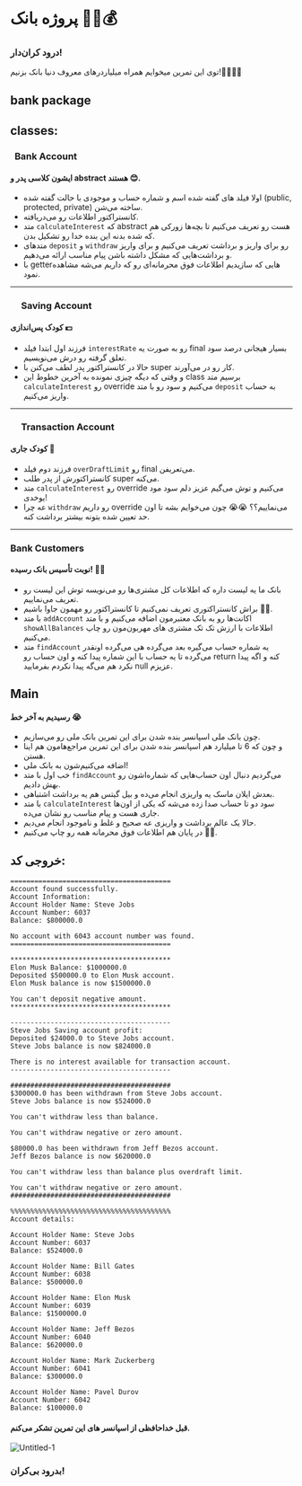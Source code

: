 # پروژه بانک 🏦💸💰
### درود کران‌دار!
توی این تمرین میخوایم همراه میلیاردر‌های معروف دنیا بانک بزنیم!🥷🏻🏴‍☠️
## bank package
## **classes:**
### &nbsp; Bank Account
#### ایشون کلاسی پدر و abstract هستند 😊.
- اولا فیلد های گفته شده اسم و شماره حساب و موجودی با حالت گفته شده (public, protected, private) ساخته می‌شن.
- کانستراکتور اطلاعات رو می‌دریافته.
- متد `calculateInterest` که abstract هست رو تعریف می‌کنیم تا بچه‌ها زورکی هم که شده بدنه این بنده خدا رو تشکیل بدن.
- متدهای `deposit` و `withdraw` رو برای واریز و برداشت تعریف می‌کنیم و برای واریز و برداشت‌هایی که مشکل داشته باشن پیام مناسب ارائه می‌دهیم.
- با getter‌هایی که سازیدیم اطلاعات فوق محرمانه‌ای رو که داریم می‌شه مشاهده نمود.
---
### &nbsp;&nbsp;&nbsp;&nbsp;&nbsp;Saving Account
#### کودک پس‌اندازی 💵
- فرزند اول ابتدا فیلد `interestRate` رو به صورت یه final بسیار هیجانی درصد سود تعلق گرفته رو درش می‌نویسیم.
- حالا در کانستراکتور پدر لطف می‌کنن با super کار رو در می‌آورند.
- و وقتی که دیگه چیزی نمونده به آخرین خطوط این class برسیم متد `calculateInterest` رو override می‌کنیم و سود رو با متد `deposit` به حساب واریز می‌کنیم.
---
### &nbsp;&nbsp;&nbsp;&nbsp;&nbsp;Transaction Account
#### کودک جاری 🌊
- فرزند دوم فیلد `overDraftLimit` رو final می‌تعریفن.
- کانستراکتورش از پدر طلب super می‌کنه.
- متد `calculateInterest` رو override می‌کنیم و توش می‌گیم عزیز دلم سود مود یوخدی!
- عه چرا `withdraw` رو داریم override می‌نماییم؟؟ 😭😭 چون می‌خوایم بشه تا اون حد تعیین شده بتونه بیشتر برداشت کنه.
---
### Bank Customers
#### نوبت تأسیس بانک رسیده! 🎉🎊
- بانک ما یه لیست داره که اطلاعات کل مشتری‌ها رو می‌نویسه توش این لیست رو تعریف می‌نماییم.
- براش کانستراکتوری تعریف نمی‌کنیم تا کانستراکتور رو مهمون جاوا باشیم 🥰🥰.
- با متد `addAccount` اکانت‌ها رو به بانک معتبرمون اضافه می‌کنیم و با متد `showAllBalances` اطلاعات با ارزش تک تک مشتری های مهربون‌مون رو چاپ می‌کنیم.
- متد `findAccount` یه شماره حساب می‌گیره بعد می‌گرده هی می‌گرده اونقدر می‌گرده تا یه حساب با این شماره پیدا کنه و اون حساب رو return کنه و اگه پیدا نکرد هم می‌گه پیدا نکردم بفرمایید null عزیزم.
## Main
#### رسیدیم به آخر خط 😭
- چون بانک ملی اسپانسر بنده شدن برای این تمرین بانک ملی رو می‌سازیم.
- و چون که 6 تا میلیارد هم اسپانسر بنده شدن برای این تمرین مراجع‌هامون هم اینا هستن.
- اضافه می‌کنیم‌شون به بانک ملی!
- خب اول با متد `findAccount` می‌گردیم دنبال اون حساب‌هایی که شماره‌اشون رو بهش دادیم.
- بعدش ایلان ماسک یه واریزی انجام می‌ده و بیل گیتس هم یه برداشت اشتباهی.
- با متد `calculateInterest` سود دو تا حساب صدا زده می‌شه که یکی از اون‌ها جاری هست و پیام مناسب رو نشان می‌ده.
- حالا یک عالم برداشت و واریزی عه صحیح و غلط و ناموجود انجام می‌دیم.
- در پایان هم اطلاعات فوق محرمانه همه رو چاپ می‌کنیم 🥰🥰.
## خروجی کد:
```
========================================
Account found successfully.
Account Information:
Account Holder Name: Steve Jobs
Account Number: 6037
Balance: $800000.0

No account with 6043 account number was found.
========================================

****************************************
Elon Musk Balance: $1000000.0
Deposited $500000.0 to Elon Musk account.
Elon Musk balance is now $1500000.0

You can't deposit negative amount.
****************************************

----------------------------------------
Steve Jobs Saving account profit:
Deposited $24000.0 to Steve Jobs account.
Steve Jobs balance is now $824000.0

There is no interest available for transaction account.
----------------------------------------

########################################
$300000.0 has been withdrawn from Steve Jobs account.
Steve Jobs balance is now $524000.0

You can't withdraw less than balance.

You can't withdraw negative or zero amount.

$80000.0 has been withdrawn from Jeff Bezos account.
Jeff Bezos balance is now $620000.0

You can't withdraw less than balance plus overdraft limit.

You can't withdraw negative or zero amount.
########################################

%%%%%%%%%%%%%%%%%%%%%%%%%%%%%%%%%%%%%%%%
Account details:

Account Holder Name: Steve Jobs
Account Number: 6037
Balance: $524000.0

Account Holder Name: Bill Gates
Account Number: 6038
Balance: $500000.0

Account Holder Name: Elon Musk
Account Number: 6039
Balance: $1500000.0

Account Holder Name: Jeff Bezos
Account Number: 6040
Balance: $620000.0

Account Holder Name: Mark Zuckerberg
Account Number: 6041
Balance: $300000.0

Account Holder Name: Pavel Durov
Account Number: 6042
Balance: $100000.0
```
#### قبل خداحافظی از اسپانسر های این تمرین تشکر می‌کنم.
![Untitled-1](https://github.com/user-attachments/assets/ac7d31f7-dde9-4009-9b04-ea3e5e33fad5)
### بدرود بی‌کران!



